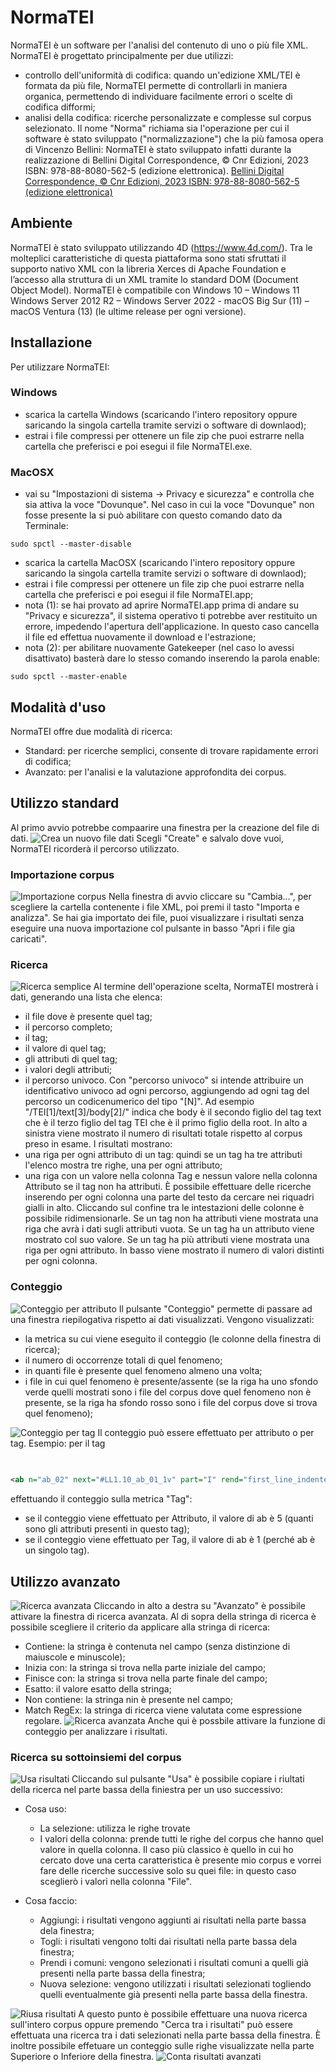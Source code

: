 # NormaTEI
NormaTEI è un software per l'analisi del contenuto di uno o più file XML.
NormaTEI è progettato principalmente per due utilizzi:
 - controllo dell'uniformità di codifica: quando un'edizione XML/TEI è formata da più file, NormaTEI permette di controllarli in maniera organica, permettendo di individuare facilmente errori o scelte di codifica difformi;
 - analisi della codifica: ricerche personalizzate e complesse sul corpus selezionato.
Il nome "Norma" richiama sia l'operazione per cui il software è stato sviluppato ("normalizzazione") che la più famosa opera di Vincenzo Bellini: NormaTEI è stato sviluppato infatti durante la realizzazione di Bellini Digital Correspondence, © Cnr Edizioni, 2023 ISBN: 978-88-8080-562-5 (edizione elettronica). 
[Bellini Digital Correspondence, © Cnr Edizioni, 2023 ISBN: 978-88-8080-562-5 (edizione elettronica)](http://bellinicorrespondence.cnr.it "Bellini Digital Correspondence, © Cnr Edizioni, 2023 ISBN: 978-88-8080-562-5 (edizione elettronica)")

## Ambiente
NormaTEI è stato sviluppato utilizzando 4D (https://www.4d.com/).
Tra le molteplici caratteristiche di questa piattaforma sono stati sfruttati il supporto nativo XML con la libreria Xerces di Apache Foundation e l’accesso alla struttura di un XML tramite lo standard DOM (Document Object Model).
NormaTEI è compatibile con Windows 10 – Windows 11 Windows Server 2012 R2 – Windows Server 2022 - macOS Big Sur (11) – macOS Ventura (13) (le ultime release per ogni versione).

## Installazione
Per utilizzare NormaTEI:

### Windows
  - scarica la cartella Windows (scaricando l'intero repository oppure saricando la singola cartella tramite servizi o software di downlaod);
  - estrai i file compressi per ottenere un file zip che puoi estrarre nella cartella che preferisci e poi esegui il file NormaTEI.exe.

### MacOSX 
  - vai su "Impostazioni di sistema -> Privacy e sicurezza" e controlla che sia attiva la voce "Dovunque". Nel caso in cui la voce "Dovunque" non fosse presente la si può abilitare con questo comando dato da Terminale:

```
sudo spctl --master-disable
```

  - scarica la cartella MacOSX (scaricando l'intero repository oppure saricando la singola cartella tramite servizi o software di downlaod);
  - estrai i file compressi per ottenere un file zip che puoi estrarre nella cartella che preferisci e poi esegui il file NormaTEI.app;
  - nota (1): se hai provato ad aprire  NormaTEI.app prima di andare su "Privacy e sicurezza", il sistema operativo ti potrebbe aver restituito un errore, impedendo l'apertura dell'applicazione. In questo caso cancella il file ed effettua nuovamente il download e l'estrazione;
  - nota (2): per abilitare nuovamente Gatekeeper (nel caso lo avessi disattivato) basterà dare lo stesso comando inserendo la parola enable:

```
sudo spctl --master-enable
```

## Modalità d'uso
NormaTEI offre due modalità di ricerca:
  - Standard: per ricerche semplici, consente di trovare rapidamente errori di codifica;
  - Avanzato: per l'analisi e la valutazione approfondita dei corpus.

## Utilizzo standard
Al primo avvio potrebbe compaarire una finestra per la creazione del file di dati. 
![Crea un nuovo file dati](https://github.com/pierpaolosichera/NormaTEI/blob/main/README_images/01_NewDataFile.png)
Scegli "Create" e salvalo dove vuoi, NormaTEI ricorderà il percorso utilizzato.

### Importazione corpus
![Importazione corpus](https://github.com/pierpaolosichera/NormaTEI/blob/main/README_images/02_Open.gif)
Nella finestra di avvio cliccare su "Cambia...", per scegliere la cartella contenente i file XML, poi premi il tasto "Importa e analizza".
Se hai gia importato dei file, puoi visualizzare i risultati senza eseguire una nuova importazione col pulsante in basso "Apri i file gia caricati".

### Ricerca
![Ricerca semplice](https://github.com/pierpaolosichera/NormaTEI/blob/main/README_images/03_SimpleSearch.gif)
Al termine dell'operazione scelta, NormaTEI mostrerà i dati, generando una lista che elenca:
  - il file dove è presente quel tag;
  - il percorso completo;
  - il tag;
  - il valore di quel tag;
  - gli attributi di quel tag;
  - i valori degli attributi;
  - il percorso univoco. 
Con "percorso univoco" si intende attribuire un identificativo univoco ad ogni percorso, aggiungendo ad ogni tag del percorso un codicenumerico del tipo "[N]". Ad esempio "/TEI[1]/text[3]/body[2]/" indica che body è il secondo figlio del tag text che è il terzo figlio del tag TEI che è il primo figlio della root.
In alto a sinistra viene mostrato il numero di risultati totale rispetto al corpus preso in esame.
I risultati mostrano:
  - una riga per ogni attributo di un tag: quindi se un tag ha tre attributi l'elenco mostra tre righe, una per ogni attributo;
  - una riga con un valore nella colonna Tag e nessun valore nella colonna Attributo se il tag non ha attributi. 
È possibile effettuare delle ricerche inserendo per ogni colonna una parte del testo da cercare nei riquadri gialli in alto.
Cliccando sul confine tra le intestazioni delle colonne è possibile ridimensionarle.
Se un tag non ha attributi viene mostrata una riga che avrà i dati sugli attributi vuota. Se un tag ha un attributo viene mostrato col suo valore. Se un tag ha più attributi viene mostrata una riga per ogni attributo.
In basso viene mostrato il numero di valori distinti per ogni colonna.

### Conteggio
![Conteggio per attributo](https://github.com/pierpaolosichera/NormaTEI/blob/main/README_images/04_Count.gif)
Il pulsante "Conteggio" permette di passare ad una finestra riepilogativa rispetto ai dati visualizzati.
Vengono visualizzati:
  - la metrica su cui viene eseguito il conteggio (le colonne della finestra di ricerca);
  - il numero di occorrenze totali di quel fenomeno;
  - in quanti file è presente quel fenomeno almeno una volta;
  - i file in cui quel fenomeno è presente/assente (se la riga ha uno sfondo verde quelli mostrati sono i file del corpus dove quel fenomeno non è presente, se la riga ha sfondo rosso sono i file del corpus dove si trova quel fenomeno);

![Conteggio per tag](https://github.com/pierpaolosichera/NormaTEI/blob/main/README_images/05_CountAll.gif)
Il conteggio può essere effettuato per attributo o per tag. Esempio: per il tag
```xml
 
 
<ab n="ab_02" next="#LL1.10_ab_01_1v" part="I" rend="first_line_indented" type="parag" xml:id="LL1.10_ab_01_1r">


```

effettuando il conteggio sulla metrica "Tag":
  - se il conteggio viene effettuato per Attributo, il valore di ab è 5 (quanti sono gli attributi presenti in questo tag);
  - se il conteggio viene effettuato per Tag, il valore di ab è 1 (perché ab è un singolo tag).

## Utilizzo avanzato
![Ricerca avanzata](https://github.com/pierpaolosichera/NormaTEI/blob/main/README_images/06_AdvancedSearch.gif)
Cliccando in alto a destra su "Avanzato" è possibile attivare la finestra di ricerca avanzata.
Al di sopra della stringa di ricerca è possibile scegliere il criterio da applicare alla stringa di ricerca:
 - Contiene: la stringa è contenuta nel campo (senza distinzione di maiuscole e minuscole);
 - Inizia con: la stringa si trova nella parte iniziale del campo;
 - Finisce con: la stringa si trova nella parte finale del campo;
 - Esatto: il valore esatto della stringa;
 - Non contiene: la stringa nin è presente nel campo;
 - Match RegEx: la stringa di ricerca viene valutata come espressione regolare.
![Ricerca avanzata](https://github.com/pierpaolosichera/NormaTEI/blob/main/README_images/07_AdvancedSearchExample1)
Anche qui è possbile attivare la funzione di conteggio per analizzare i risultati.

### Ricerca su sottoinsiemi del corpus
![Usa risultati](https://github.com/pierpaolosichera/NormaTEI/blob/main/README_images/08_UseResults.gif)
Cliccando sul pulsante "Usa" è possibile copiare i riultati della ricerca nel parte bassa della finiestra per un uso successivo:
 - Cosa uso:
   - La selezione: utilizza le righe trovate
   - I valori della colonna: prende tutti le righe del corpus che hanno quel valore in quella colonna. Il caso più classico è quello in cui ho cercato dove una certa caratteristica è presente mio corpus e vorrei fare delle ricerche successive solo su quei file: in questo caso sceglierò i valori nella colonna "File".

 - Cosa faccio:
   - Aggiungi: i risultati vengono aggiunti ai risultati nella parte bassa dela finestra;
   - Togli: i risultati vengono tolti dai risultati nella parte bassa dela finestra;
   - Prendi i comuni: vengono selezionati i risultati comuni a quelli già presenti nella parte bassa della finestra;
   - Nuova selezione: vengono utilizzati i risultati selezionati togliendo quelli eventualmente già presenti nella parte bassa della finestra.

![Riusa risultati](https://github.com/pierpaolosichera/NormaTEI/blob/main/README_images/09_SearchResults.gif)
A questo punto è possibile effettuare una nuova ricerca sull'intero corpus oppure premendo "Cerca tra i risultati" può essere effettuata una ricerca tra i dati selezionati nella parte bassa della finestra.
È inoltre possibile effetuare un conteggio sulle righe visualizzate nella parte Superiore o Inferiore della finestra.
![Conta risultati avanzati](https://github.com/pierpaolosichera/NormaTEI/blob/main/README_images/10_SearchResultsCount.gif)



